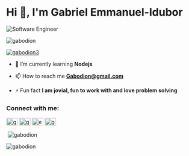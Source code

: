 <h1 align="left">Hi 👋, I'm Gabriel Emmanuel-Idubor</h1>

![Software Engineer](https://media-exp1.licdn.com/dms/image/C4D16AQHEu9f0T481YA/profile-displaybackgroundimage-shrink_350_1400/0/1647479216817?e=1658966400&v=beta&t=XTydgKGULnxLpsGeI5bsaXI-T6TEm28x_uxMopCt2ik)

<p align="left"> <img src="https://komarev.com/ghpvc/?username=gabodion&label=Profile%20views&color=0e75b6&style=flat" alt="gabodion" /> </p>


<p align="left"> <a href="https://twitter.com/gabodion3" target="blank"><img src="https://img.shields.io/twitter/follow/gabodion3?logo=twitter&style=for-the-badge" alt="gabodion3" /></a> </p>

- 🌱 I’m currently learning **Nodejs**

- 📫 How to reach me **Gabodion@gmail.com**

- ⚡ Fun fact **I am jovial, fun to work with and love problem solving**

<h3 align="left">Connect with me:</h3>
<p align="left">
<a href="https://twitter.com/gabodion3" target="blank"><img align="center" src="https://raw.githubusercontent.com/rahuldkjain/github-profile-readme-generator/master/src/images/icons/Social/twitter.svg" alt="gabodion3" height="20" width="30" /></a>
<a href="https://linkedin.com/in/gabriel emmanuel-idubor" target="blank"><img align="center" src="https://raw.githubusercontent.com/rahuldkjain/github-profile-readme-generator/master/src/images/icons/Social/linked-in-alt.svg" alt="gabriel emmanuel-idubor" height="20" width="30" /></a>
<a href="https://fb.com/emmanuel-idubor gabriel" target="blank"><img align="center" src="https://raw.githubusercontent.com/rahuldkjain/github-profile-readme-generator/master/src/images/icons/Social/facebook.svg" alt="emmanuel-idubor gabriel" height="20" width="30" /></a>
<a href="https://instagram.com/gabbyjtech" target="blank"><img align="center" src="https://raw.githubusercontent.com/rahuldkjain/github-profile-readme-generator/master/src/images/icons/Social/instagram.svg" alt="gabbyjtech" height="20" width="30" /></a>
</p>




<p>&nbsp;<img align="center" src="https://github-readme-stats.vercel.app/api?username=gabodion&show_icons=true&locale=en" alt="gabodion" /></p>

<p><img align="center" src="https://github-readme-streak-stats.herokuapp.com/?user=gabodion&" alt="gabodion" /></p>


